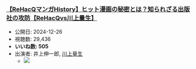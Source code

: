 ### [【ReHacQマンガHistory】ヒット漫画の秘密とは？知られざる出版社の攻防【ReHacQvs川上量生】](https://www.youtube.com/watch?v=dFxdF4EVmAk)
-   公開日: 2024-12-26
-   視聴数: 29,436
-   **いいね数: 505**
-   出演者: 井上伸一郎, [川上量生](/rehacq_fan/people/川上量生 "wikilink")
    - [![](https://img.youtube.com/vi/dFxdF4EVmAk/hqdefault.jpg)](https://www.youtube.com/watch?v=dFxdF4EVmAk)
